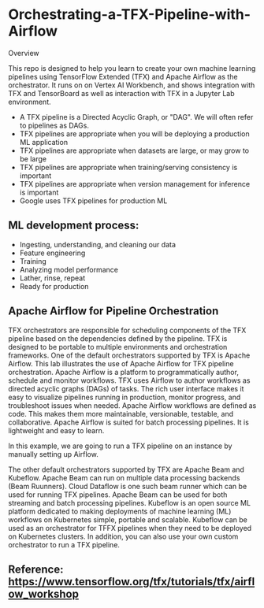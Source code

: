 # Orchestrating-a-TFX-Pipeline-with-Airflow

Overview

This repo is designed to help you learn to create your own machine learning pipelines using TensorFlow Extended (TFX) and Apache Airflow as the orchestrator. It runs on on Vertex AI Workbench, and shows integration with TFX and TensorBoard as well as interaction with TFX in a Jupyter Lab environment.

- A TFX pipeline is a Directed Acyclic Graph, or "DAG". We will often refer to pipelines as DAGs.
- TFX pipelines are appropriate when you will be deploying a production ML application
- TFX pipelines are appropriate when datasets are large, or may grow to be large
- TFX pipelines are appropriate when training/serving consistency is important
- TFX pipelines are appropriate when version management for inference is important
- Google uses TFX pipelines for production ML

## ML development process:
- Ingesting, understanding, and cleaning our data
- Feature engineering
- Training
- Analyzing model performance
- Lather, rinse, repeat
- Ready for production

## Apache Airflow for Pipeline Orchestration

TFX orchestrators are responsible for scheduling components of the TFX pipeline based on the dependencies defined by the pipeline. TFX is designed to be portable to multiple environments and orchestration frameworks. One of the default orchestrators supported by TFX is Apache Airflow. This lab illustrates the use of Apache Airflow for TFX pipeline orchestration. Apache Airflow is a platform to programmatically author, schedule and monitor workflows. TFX uses Airflow to author workflows as directed acyclic graphs (DAGs) of tasks. The rich user interface makes it easy to visualize pipelines running in production, monitor progress, and troubleshoot issues when needed. Apache Airflow workflows are defined as code. This makes them more maintainable, versionable, testable, and collaborative. Apache Airflow is suited for batch processing pipelines. It is lightweight and easy to learn.

In this example, we are going to run a TFX pipeline on an instance by manually setting up Airflow.

The other default orchestrators supported by TFX are Apache Beam and Kubeflow. Apache Beam can run on multiple data processing backends (Beam Ruunners). Cloud Dataflow is one such beam runner which can be used for running TFX pipelines. Apache Beam can be used for both streaming and batch processing pipelines.
Kubeflow is an open source ML platform dedicated to making deployments of machine learning (ML) workflows on Kubernetes simple, portable and scalable. Kubeflow can be used as an orchestrator for TFFX pipelines when they need to be deployed on Kubernetes clusters. In addition, you can also use your own custom orchestrator to run a TFX pipeline.

## Reference: https://www.tensorflow.org/tfx/tutorials/tfx/airflow_workshop
